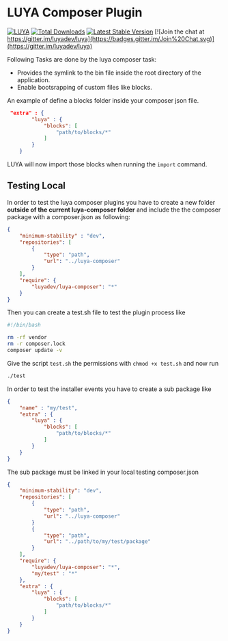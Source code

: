 # LUYA Composer Plugin

[![LUYA](https://img.shields.io/badge/Powered%20by-LUYA-brightgreen.svg)](https://luya.io)
[![Total Downloads](https://poser.pugx.org/luyadev/luya-composer/downloads)](https://packagist.org/packages/luyadev/luya-composer)
[![Latest Stable Version](https://poser.pugx.org/luyadev/luya-composer/v/stable)](https://packagist.org/packages/luyadev/luya-composer)
[![Join the chat at https://gitter.im/luyadev/luya](https://badges.gitter.im/Join%20Chat.svg)](https://gitter.im/luyadev/luya)

Following Tasks are done by the luya composer task:

+ Provides the symlink to the bin file inside the root directory of the application.
+ Enable bootsrapping of custom files like blocks.

An example of define a blocks folder inside your composer json file.

```json
 "extra" : {
        "luya" : {
            "blocks": [
                "path/to/blocks/*"
            ]
        }
    }
```

LUYA will now import those blocks when running the `import` command.

## Testing Local

In order to test the luya composer plugins you have to create a new folder **outside of the current luya-composer folder** and include the the composer package with a composer.json as following:

```json
{
    "minimum-stability" : "dev",
    "repositories": [
        {
            "type": "path",
            "url": "../luya-composer"
        }
    ],
    "require": {
        "luyadev/luya-composer": "*"
    }
}
```

Then you can create a test.sh file to test the plugin process like

```sh
#!/bin/bash

rm -rf vendor
rm -r composer.lock
composer update -v
```

Give the script `test.sh` the permissions with `chmod +x test.sh` and now run

```sh
./test
```

In order to test the installer events you have to create a sub package like

```json
{
    "name" : "my/test",
    "extra" : {
        "luya" : {
            "blocks": [
                "path/to/blocks/*"
            ]
        }
    }
}
```

The sub package must be linked in your local testing composer.json 

```json
{
    "minimum-stability": "dev",
    "repositories": [
        {
            "type": "path",
            "url": "../luya-composer"
        }
        {
            "type": "path",
            "url": "../path/to/my/test/package"
        }
    ],
    "require": {
        "luyadev/luya-composer": "*",
        "my/test" : "*"
    },
    "extra" : {
        "luya" : {
            "blocks": [
                "path/to/blocks/*"
            ]
        }
    }
}
```